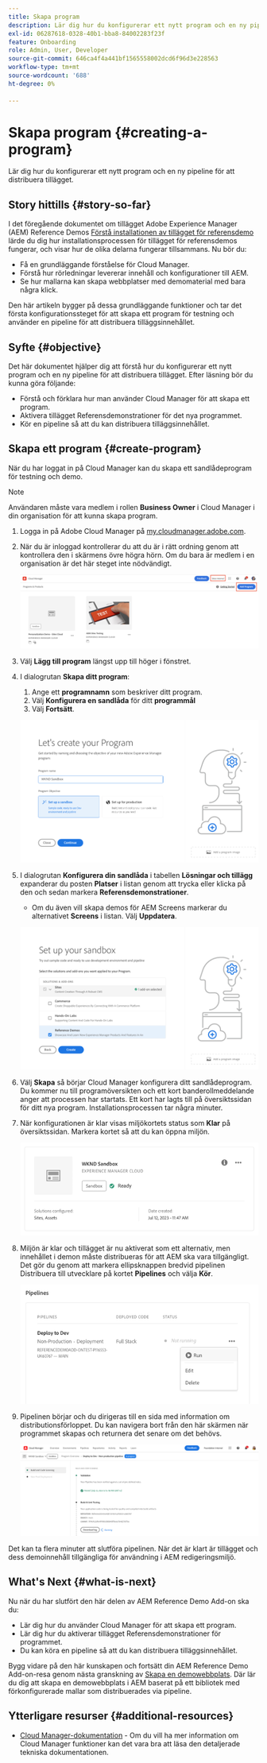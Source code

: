 ```yaml
---
title: Skapa program
description: Lär dig hur du konfigurerar ett nytt program och en ny pipeline för att distribuera tillägget.
exl-id: 06287618-0328-40b1-bba8-84002283f23f
feature: Onboarding
role: Admin, User, Developer
source-git-commit: 646ca4f4a441bf1565558002dcd6f96d3e228563
workflow-type: tm+mt
source-wordcount: '688'
ht-degree: 0%

---
```



# Skapa program {#creating-a-program}

Lär dig hur du konfigurerar ett nytt program och en ny pipeline för att distribuera tillägget.

## Story hittills {#story-so-far}

I det föregående dokumentet om tillägget Adobe Experience Manager (AEM) Reference Demos [Förstå installationen av tillägget för referensdemo](installation.md) lärde du dig hur installationsprocessen för tillägget för referensdemos fungerar, och visar hur de olika delarna fungerar tillsammans. Nu bör du:

* Få en grundläggande förståelse för Cloud Manager.
* Förstå hur rörledningar levererar innehåll och konfigurationer till AEM.
* Se hur mallarna kan skapa webbplatser med demomaterial med bara några klick.

Den här artikeln bygger på dessa grundläggande funktioner och tar det första konfigurationssteget för att skapa ett program för testning och använder en pipeline för att distribuera tilläggsinnehållet.

## Syfte {#objective}

Det här dokumentet hjälper dig att förstå hur du konfigurerar ett nytt program och en ny pipeline för att distribuera tillägget. Efter läsning bör du kunna göra följande:

* Förstå och förklara hur man använder Cloud Manager för att skapa ett program.
* Aktivera tillägget Referensdemonstrationer för det nya programmet.
* Kör en pipeline så att du kan distribuera tilläggsinnehållet.

## Skapa ett program {#create-program}

När du har loggat in på Cloud Manager kan du skapa ett sandlådeprogram för testning och demo.

>[!NOTE]
>
>Användaren måste vara medlem i rollen **Business Owner** i Cloud Manager i din organisation för att kunna skapa program.

1. Logga in på Adobe Cloud Manager på [my.cloudmanager.adobe.com](https://my.cloudmanager.adobe.com/).

1. När du är inloggad kontrollerar du att du är i rätt ordning genom att kontrollera den i skärmens övre högra hörn. Om du bara är medlem i en organisation är det här steget inte nödvändigt.

   ![Cloud Manager - översikt](assets/cloud-manager.png)

1. Välj **Lägg till program** längst upp till höger i fönstret.

1. I dialogrutan **Skapa ditt program**:

   1. Ange ett **programnamn** som beskriver ditt program.
   1. Välj **Konfigurera en sandlåda** för ditt **programmål**
   1. Välj **Fortsätt**.

   ![Dialogrutan Skapa program](assets/create-program.png)

1. I dialogrutan **Konfigurera din sandlåda** i tabellen **Lösningar och tillägg** expanderar du posten **Platser** i listan genom att trycka eller klicka på den och sedan markera **Referensdemonstrationer**.

   * Om du även vill skapa demos för AEM Screens markerar du alternativet **Screens** i listan. Välj **Uppdatera**.

   ![Väljer tillägg för referensdemo i programkonfiguration](assets/select-reference-demo-add-on.png)


1. Välj **Skapa** så börjar Cloud Manager konfigurera ditt sandlådeprogram. Du kommer nu till programöversikten och ett kort banderollmeddelande anger att processen har startats. Ett kort har lagts till på översiktssidan för ditt nya program. Installationsprocessen tar några minuter.

1. När konfigurationen är klar visas miljökortets status som **Klar** på översiktssidan. Markera kortet så att du kan öppna miljön.

   ![Programmet har skapats](assets/ready.png)

1. Miljön är klar och tillägget är nu aktiverat som ett alternativ, men innehållet i demon måste distribueras för att AEM ska vara tillgängligt. Det gör du genom att markera ellipsknappen bredvid pipelinen Distribuera till utvecklare på kortet **Pipelines** och välja **Kör**.

   ![Start](assets/run.png)

1. Pipelinen börjar och du dirigeras till en sida med information om distributionsförloppet. Du kan navigera bort från den här skärmen när programmet skapas och returnera det senare om det behövs.

   ![Distribution](assets/deployment.png)

Det kan ta flera minuter att slutföra pipelinen. När det är klart är tillägget och dess demoinnehåll tillgängliga för användning i AEM redigeringsmiljö.

## What&#39;s Next {#what-is-next}

Nu när du har slutfört den här delen av AEM Reference Demo Add-on ska du:

* Lär dig hur du använder Cloud Manager för att skapa ett program.
* Lär dig hur du aktiverar tillägget Referensdemonstrationer för programmet.
* Du kan köra en pipeline så att du kan distribuera tilläggsinnehållet.

Bygg vidare på den här kunskapen och fortsätt din AEM Reference Demo Add-on-resa genom nästa granskning av [Skapa en demowebbplats](create-site.md). Där lär du dig att skapa en demowebbplats i AEM baserat på ett bibliotek med förkonfigurerade mallar som distribuerades via pipeline.

## Ytterligare resurser {#additional-resources}

* [Cloud Manager-dokumentation](https://experienceleague.adobe.com/docs/experience-manager-cloud-service/content/onboarding/onboarding-concepts/cloud-manager-introduction.html) - Om du vill ha mer information om Cloud Manager funktioner kan det vara bra att läsa den detaljerade tekniska dokumentationen.
